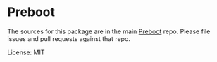 Preboot
=======

The sources for this package are in the main [Preboot](https://github.com/angular/preboot) repo. 
Please file issues and pull requests against that repo.

License: MIT
